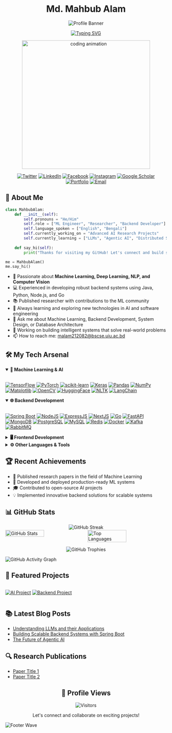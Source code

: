 <div align="center">
  
# Md. Mahbub Alam

![Profile Banner](https://capsule-render.vercel.app/api?type=waving&color=gradient&customColorList=12&height=200&section=header&text=Machine%20Learning%20Engineer%20|%20Researcher%20|%20Backend%20Developer&fontSize=24&fontAlignY=35&animation=fadeIn&desc=Building%20intelligent%20systems%20with%20passion&descAlignY=55&fontColor=ffffff)

[![Typing SVG](https://readme-typing-svg.herokuapp.com?font=JetBrains+Mono&weight=600&size=25&pause=1000&color=2986cc&center=true&vCenter=true&width=600&lines=Machine+Learning+Engineer;AI+Researcher;Backend+Developer;Problem+Solver;Continuous+Learner)](https://git.io/typing-svg)

  <img src="https://media.giphy.com/media/v1.Y2lkPTc5MGI3NjExNmQ3MzJlM2Y2MDVkYTBhZWJmYzU2ZjQ0NTRjZDM3N2Y0ZjBiMzc0YiZlcD12MV9pbnRlcm5hbF9naWZzX2dpZklkJmN0PWc/qgQUggAC3Pfv687qPC/giphy.gif" width="400" alt="coding animation"/>
  
[![Twitter](https://img.shields.io/badge/Twitter-%231DA1F2.svg?style=for-the-badge&logo=Twitter&logoColor=white)](https://twitter.com/iammahbubalam)
[![LinkedIn](https://img.shields.io/badge/linkedin-%230077B5.svg?style=for-the-badge&logo=linkedin&logoColor=white)](https://linkedin.com/in/iammahbubalam)
[![Facebook](https://img.shields.io/badge/Facebook-%231877F2.svg?style=for-the-badge&logo=Facebook&logoColor=white)](https://fb.com/iammahbubalam)
[![Instagram](https://img.shields.io/badge/Instagram-%23E4405F.svg?style=for-the-badge&logo=Instagram&logoColor=white)](https://instagram.com/iammahbubalam)
[![Google Scholar](https://img.shields.io/badge/Google%20Scholar-4285F4?style=for-the-badge&logo=google-scholar&logoColor=white)](https://scholar.google.com/citations?user=Gg4yXLoAAAAJ&hl=en&oi=ao)
[![Portfolio](https://img.shields.io/badge/Portfolio-255E63?style=for-the-badge&logo=About.me&logoColor=white)](https://iammahbubalam.me/)
[![Email](https://img.shields.io/badge/Email-D14836?style=for-the-badge&logo=gmail&logoColor=white)](mailto:malam212082@bscse.uiu.ac.bd)
  
</div>

## 🚀 About Me
```python
class MahbubAlam:
    def __init__(self):
        self.pronouns = "He/Him"
        self.role = ["ML Engineer", "Researcher", "Backend Developer"]
        self.language_spoken = ["English", "Bengali"]
        self.currently_working_on = "Advanced AI Research Projects"
        self.currently_learning = ["LLMs", "Agentic AI", "Distributed Systems"]
        
    def say_hi(self):
        print("Thanks for visiting my GitHub! Let's connect and build something amazing together!")

me = MahbubAlam()
me.say_hi()
```

- 🧠 Passionate about **Machine Learning, Deep Learning, NLP, and Computer Vision**
- 💻 Experienced in developing robust backend systems using Java, Python, Node.js, and Go
- 📚 Published researcher with contributions to the ML community
- 🌱 Always learning and exploring new technologies in AI and software engineering
- 💬 Ask me about Machine Learning, Backend Development, System Design, or Database Architecture
- 🔭 Working on building intelligent systems that solve real-world problems
- 📫 How to reach me: [malam212082@bscse.uiu.ac.bd](mailto:malam212082@bscse.uiu.ac.bd)

## 🛠️ My Tech Arsenal

<details open>
<summary><b>🧠 Machine Learning & AI</b></summary>
<br>
<p align="left">
  <a href="#"><img src="https://img.shields.io/badge/TensorFlow-%23FF6F00.svg?style=for-the-badge&logo=TensorFlow&logoColor=white" alt="TensorFlow"/></a>
  <a href="#"><img src="https://img.shields.io/badge/PyTorch-%23EE4C2C.svg?style=for-the-badge&logo=PyTorch&logoColor=white" alt="PyTorch"/></a>
  <a href="#"><img src="https://img.shields.io/badge/scikit--learn-%23F7931E.svg?style=for-the-badge&logo=scikit-learn&logoColor=white" alt="scikit-learn"/></a>
  <a href="#"><img src="https://img.shields.io/badge/Keras-%23D00000.svg?style=for-the-badge&logo=Keras&logoColor=white" alt="Keras"/></a>
  <a href="#"><img src="https://img.shields.io/badge/pandas-%23150458.svg?style=for-the-badge&logo=pandas&logoColor=white" alt="Pandas"/></a>
  <a href="#"><img src="https://img.shields.io/badge/numpy-%23013243.svg?style=for-the-badge&logo=numpy&logoColor=white" alt="NumPy"/></a>
  <a href="#"><img src="https://img.shields.io/badge/Matplotlib-%23ffffff.svg?style=for-the-badge&logo=Matplotlib&logoColor=black" alt="Matplotlib"/></a>
  <a href="#"><img src="https://img.shields.io/badge/opencv-%23white.svg?style=for-the-badge&logo=opencv&logoColor=white" alt="OpenCV"/></a>
  <a href="#"><img src="https://img.shields.io/badge/HuggingFace-FFD21E?style=for-the-badge&logo=huggingface&logoColor=black" alt="HuggingFace"/></a>
  <a href="#"><img src="https://img.shields.io/badge/NLTK-3776AB?style=for-the-badge&logo=python&logoColor=white" alt="NLTK"/></a>
  <a href="#"><img src="https://img.shields.io/badge/LangChain-000000?style=for-the-badge&logo=langchain&logoColor=white" alt="LangChain"/></a>
</p>
</details>

<details open>
<summary><b>🌐 Backend Development</b></summary>
<br>
<p align="left">
  <a href="#"><img src="https://img.shields.io/badge/Spring%20Boot-6DB33F?style=for-the-badge&logo=spring-boot&logoColor=white" alt="Spring Boot"/></a>
  <a href="#"><img src="https://img.shields.io/badge/node.js-6DA55F?style=for-the-badge&logo=node.js&logoColor=white" alt="NodeJS"/></a>
  <a href="#"><img src="https://img.shields.io/badge/express.js-%23404d59.svg?style=for-the-badge&logo=express&logoColor=%2361DAFB" alt="ExpressJS"/></a>
  <a href="#"><img src="https://img.shields.io/badge/Next-black?style=for-the-badge&logo=next.js&logoColor=white" alt="NextJS"/></a>
  <a href="#"><img src="https://img.shields.io/badge/go-%2300ADD8.svg?style=for-the-badge&logo=go&logoColor=white" alt="Go"/></a>
  <a href="#"><img src="https://img.shields.io/badge/FastAPI-005571?style=for-the-badge&logo=fastapi" alt="FastAPI"/></a>
  <a href="#"><img src="https://img.shields.io/badge/MongoDB-%234ea94b.svg?style=for-the-badge&logo=mongodb&logoColor=white" alt="MongoDB"/></a>
  <a href="#"><img src="https://img.shields.io/badge/PostgreSQL-%23316192.svg?style=for-the-badge&logo=postgresql&logoColor=white" alt="PostgreSQL"/></a>
  <a href="#"><img src="https://img.shields.io/badge/mysql-%2300f.svg?style=for-the-badge&logo=mysql&logoColor=white" alt="MySQL"/></a>
  <a href="#"><img src="https://img.shields.io/badge/redis-%23DD0031.svg?style=for-the-badge&logo=redis&logoColor=white" alt="Redis"/></a>
  <a href="#"><img src="https://img.shields.io/badge/docker-%230db7ed.svg?style=for-the-badge&logo=docker&logoColor=white" alt="Docker"/></a>
  <a href="#"><img src="https://img.shields.io/badge/Kafka-231F20?style=for-the-badge&logo=apache-kafka&logoColor=white" alt="Kafka"/></a>
  <a href="#"><img src="https://img.shields.io/badge/RabbitMQ-%23FF6600.svg?&style=for-the-badge&logo=rabbitmq&logoColor=white" alt="RabbitMQ"/></a>
</p>
</details>

<details>
<summary><b>🖥️ Frontend Development</b></summary>
<br>
<p align="left">
  <a href="#"><img src="https://img.shields.io/badge/react-%2320232a.svg?style=for-the-badge&logo=react&logoColor=%2361DAFB" alt="React"/></a>
  <a href="#"><img src="https://img.shields.io/badge/javascript-%23323330.svg?style=for-the-badge&logo=javascript&logoColor=%23F7DF1E" alt="JavaScript"/></a>
  <a href="#"><img src="https://img.shields.io/badge/typescript-%23007ACC.svg?style=for-the-badge&logo=typescript&logoColor=white" alt="TypeScript"/></a>
  <a href="#"><img src="https://img.shields.io/badge/tailwindcss-%2338B2AC.svg?style=for-the-badge&logo=tailwind-css&logoColor=white" alt="TailwindCSS"/></a>
  <a href="#"><img src="https://img.shields.io/badge/bootstrap-%23563D7C.svg?style=for-the-badge&logo=bootstrap&logoColor=white" alt="Bootstrap"/></a>
  <a href="#"><img src="https://img.shields.io/badge/html5-%23E34F26.svg?style=for-the-badge&logo=html5&logoColor=white" alt="HTML5"/></a>
  <a href="#"><img src="https://img.shields.io/badge/css3-%231572B6.svg?style=for-the-badge&logo=css3&logoColor=white" alt="CSS3"/></a>
</p>
</details>

<details>
<summary><b>⚙️ Other Languages & Tools</b></summary>
<br>
<p align="left">
  <a href="#"><img src="https://img.shields.io/badge/c-%2300599C.svg?style=for-the-badge&logo=c&logoColor=white" alt="C"/></a>
  <a href="#"><img src="https://img.shields.io/badge/c++-%2300599C.svg?style=for-the-badge&logo=c%2B%2B&logoColor=white" alt="C++"/></a>
  <a href="#"><img src="https://img.shields.io/badge/java-%23ED8B00.svg?style=for-the-badge&logo=java&logoColor=white" alt="Java"/></a>
  <a href="#"><img src="https://img.shields.io/badge/python-3670A0?style=for-the-badge&logo=python&logoColor=ffdd54" alt="Python"/></a>
  <a href="#"><img src="https://img.shields.io/badge/Linux-FCC624?style=for-the-badge&logo=linux&logoColor=black" alt="Linux"/></a>
  <a href="#"><img src="https://img.shields.io/badge/Kubernetes-%23326CE5.svg?style=for-the-badge&logo=kubernetes&logoColor=white" alt="Kubernetes"/></a>
  <a href="#"><img src="https://img.shields.io/badge/git-%23F05033.svg?style=for-the-badge&logo=git&logoColor=white" alt="Git"/></a>
  <a href="#"><img src="https://img.shields.io/badge/AWS-%23FF9900.svg?style=for-the-badge&logo=amazon-aws&logoColor=white" alt="AWS"/></a>
  <a href="#"><img src="https://img.shields.io/badge/Android-3DDC84?style=for-the-badge&logo=android&logoColor=white" alt="Android"/></a>
  <a href="#"><img src="https://img.shields.io/badge/figma-%23F24E1E.svg?style=for-the-badge&logo=figma&logoColor=white" alt="Figma"/></a>
</p>
</details>

## 🏆 Recent Achievements

- 🏅 Published research papers in the field of Machine Learning
- 🚀 Developed and deployed production-ready ML systems
- 🎓 Contributed to open-source AI projects
- 💡 Implemented innovative backend solutions for scalable systems

## 📊 GitHub Stats

<div align="center">
  <img src="https://github-readme-streak-stats.herokuapp.com?user=iammahbubalam&theme=tokyonight&hide_border=true" alt="GitHub Streak" />
</div>

<div style="display: flex; flex-wrap: wrap; justify-content: center; gap: 10px;">
  <img src="https://github-readme-stats.vercel.app/api?username=iammahbubalam&theme=tokyonight&show_icons=true&hide_border=true&count_private=true&hide=prs,issues" width="49%" alt="GitHub Stats" />
  <img src="https://github-readme-stats.vercel.app/api/top-langs/?username=iammahbubalam&theme=tokyonight&hide_border=true&layout=compact&langs_count=8" width="49%" alt="Top Languages" />
</div>

<p align="center">
  <img src="https://github-profile-trophy.vercel.app/?username=iammahbubalam&theme=tokyonight&no-frame=true&row=1&column=7" alt="GitHub Trophies" />
</p>

<img src="https://github-readme-activity-graph.vercel.app/graph?username=iammahbubalam&bg_color=1a1b27&color=628fdb&line=38bdae&point=FFFFFF&area=true&hide_border=true" alt="GitHub Activity Graph" />

## 🌟 Featured Projects

<div style="display: flex; justify-content: space-between; flex-wrap: wrap;">

[![AI Project](https://github-readme-stats.vercel.app/api/pin/?username=iammahbubalam&repo=YourMLRepo&theme=tokyonight)](https://github.com/iammahbubalam/YourMLRepo)
[![Backend Project](https://github-readme-stats.vercel.app/api/pin/?username=iammahbubalam&repo=YourBackendRepo&theme=tokyonight)](https://github.com/iammahbubalam/YourBackendRepo)

</div>

## 📚 Latest Blog Posts
<!-- BLOG-POST-LIST:START -->
- [Understanding LLMs and their Applications](https://your-blog-link)
- [Building Scalable Backend Systems with Spring Boot](https://your-blog-link)
- [The Future of Agentic AI](https://your-blog-link)
<!-- BLOG-POST-LIST:END -->

## 🔍 Research Publications
<!-- PUBLICATIONS:START -->
- [Paper Title 1](https://scholar.google.com/citations?user=Gg4yXLoAAAAJ&hl=en&oi=ao)
- [Paper Title 2](https://scholar.google.com/citations?user=Gg4yXLoAAAAJ&hl=en&oi=ao)
<!-- PUBLICATIONS:END -->

<div align="center">

## 📌 Profile Views
  
  ![Visitors](https://komarev.com/ghpvc/?username=iammahbubalam&label=Profile%20views&color=0e75b6&style=for-the-badge)
  
  <p>Let's connect and collaborate on exciting projects!</p>
</div>

![Footer Wave](https://capsule-render.vercel.app/api?type=waving&color=gradient&customColorList=12&height=120&section=footer)
